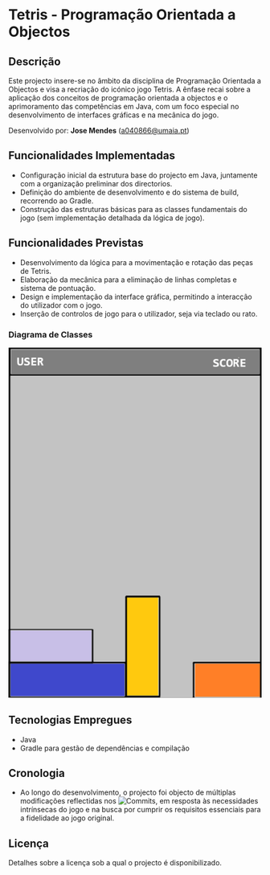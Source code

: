 # Tetris - Programação Orientada a Objectos

## Descrição
Este projecto insere-se no âmbito da disciplina de Programação Orientada a Objectos e visa a recriação do icónico jogo Tetris. A ênfase recai sobre a aplicação dos conceitos de programação orientada a objectos e o aprimoramento das competências em Java, com um foco especial no desenvolvimento de interfaces gráficas e na mecânica do jogo.

Desenvolvido por: **Jose Mendes** (a040866@umaia.pt)

## Funcionalidades Implementadas
- Configuração inicial da estrutura base do projecto em Java, juntamente com a organização preliminar dos directorios.
- Definição do ambiente de desenvolvimento e do sistema de build, recorrendo ao Gradle.
- Construção das estruturas básicas para as classes fundamentais do jogo (sem implementação detalhada da lógica de jogo).

## Funcionalidades Previstas
- Desenvolvimento da lógica para a movimentação e rotação das peças de Tetris.
- Elaboração da mecânica para a eliminação de linhas completas e sistema de pontuação.
- Design e implementação da interface gráfica, permitindo a interacção do utilizador com o jogo.
- Inserção de controlos de jogo para o utilizador, seja via teclado ou rato.

### Diagrama de Classes

![Diagrama UML das Classes do Tetris](https://github.com/mendesjosemario/tbg05/blob/main/Docs/IMG/Tetris%20_Interface.PNG)

## Tecnologias Empregues
- Java
- Gradle para gestão de dependências e compilação

## Cronologia ##
- Ao longo do desenvolvimento, o projecto foi objecto de múltiplas modificações reflectidas nos ![Commits](https://github.com/mendesjosemario/tbg05/commits/main/), em resposta às necessidades intrínsecas do jogo e na busca por cumprir os requisitos essenciais para a fidelidade ao jogo original.

## Licença
Detalhes sobre a licença sob a qual o projecto é disponibilizado.
